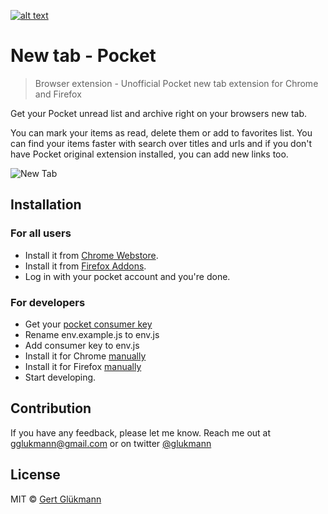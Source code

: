 [![alt text](http://gglukmann.github.io/pocket/icon64.png)](http://gglukmann.github.io/pocket/)

# New tab - Pocket

> Browser extension - Unofficial Pocket new tab extension for Chrome and Firefox

Get your Pocket unread list and archive right on your browsers new tab.

You can mark your items as read, delete them or add to favorites list. You can find your items faster with search over titles and urls and if you don't have Pocket original extension installed, you can add new links too.

![New Tab](http://gglukmann.github.io/pocket/screenshots/screenshot1280x800.jpg)


## Installation

### For all users

- Install it from [Chrome Webstore](https://chrome.google.com/webstore/detail/new-tab-pocket/ikndkhohinloomoacdggllledgjehkcf).
- Install it from [Firefox Addons](https://addons.mozilla.org/en-GB/firefox/addon/new-tab-pocket/).
- Log in with your pocket account and you're done.

### For developers

- Get your [pocket consumer key](https://getpocket.com/developer/apps/new)
- Rename env.example.js to env.js
- Add consumer key to env.js
- Install it for Chrome [manually](https://stackoverflow.com/a/24577660/5762960)
- Install it for Firefox [manually](https://developer.mozilla.org/en-US/Add-ons/WebExtensions/Temporary_Installation_in_Firefox)
- Start developing.


## Contribution
If you have any feedback, please let me know. Reach me out at gglukmann@gmail.com or on twitter [@glukmann](http://twitter.com/glukmann)

## License
MIT © [Gert Glükmann](http://fortis.planet.ee/gg/)
